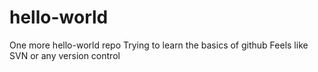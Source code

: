 # hello-world
One more hello-world repo
Trying to learn the basics of github 
Feels like SVN or any version control
